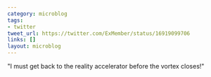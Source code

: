 ```yaml
---
category: microblog
tags:
- twitter
tweet_url: https://twitter.com/ExMember/status/16919099706
links: []
layout: microblog
---
```

"I must get back to the reality accelerator before the vortex closes!"
